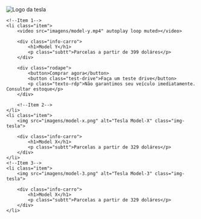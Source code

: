 <!DOCTYPE html> 
<html lang="pt-br">

<head>
    <meta charset="UTF-8">
    <meta name="viewport" content="width=device-width, initial-scale=1.0">
    <link rel="shortcut icon" href="favicon.ico" type="image/x-icon">
    <link rel="stylesheet" href="style.css">
    <title>Dia 01</title>
</head>

<body>
    <img src="imagens/logo.png" alt="Logo da tesla" class="logo">

    <!--Item 1-->
    <li class="item">
        <video src="imagens/model-y.mp4" autoplay loop muted></video>

        <div class="info-carro">
            <h1>Model Y</h1>
            <p class="subtt">Parcelas a partir de 399 doláres</p>
        </div>

        <div class="rodape">
            <button>Comprar agora</button>
            <button class="test-drive">Faça um teste drive</button>
            <p class="texto-rdp">Não garantimos seu veículo imediatamente. Consultar estoque</p>
        </div>

        <!--Item 2-->
    </li>
    <li class="item">
        <img src="imagens/model-x.png" alt="Tesla Model-X" class="img-tesla">

        <div class="info-carro">
            <h1>Model X</h1>
            <p class="subtt">Parcelas a partir de 329 doláres</p>
        </div>
    </li>
    <!--Item 3-->
    <li class="item">
        <img src="imagens/model-3.png" alt="Tesla Model-3" class="img-tesla">

        <div class="info-carro">
            <h1>Model X</h1>
            <p class="subtt">Parcelas a partir de 329 doláres</p>
        </div>
    </li>
</body>

</html>
